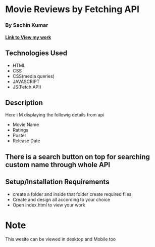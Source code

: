 # Movie Reviews by Fetching API

### By Sachin Kumar

#### [Link to View my work](https://Sachin-movie-reviews.netlify.app)

## Technologies Used

* HTML
* CSS
* CSS(media queries)
* JAVASCRIPT
* JS(Fetch API)

## Description
Here i M displaying the followig details from api
* Movie Name
* Ratings
* Poster
* Release Date
## There is a search button on top for searching custom name through whole API

## Setup/Installation Requirements

* create a folder and inside that folder create required files
* Create and design all according to your choice
* Open index.html to view your work

# Note
This wesite can be viewed in desktop and Mobile too
